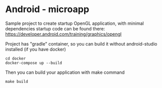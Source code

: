 # Android - microapp

Sample project to create startup OpenGL application, with minimal dependencies
startup code can be found there:
https://developer.android.com/training/graphics/opengl

Project has "gradle" container, so you can build it without android-studio installed (if you have docker)

```
cd docker
docker-compose up --build
```
Then you can build your application with make command

```
make build
```

